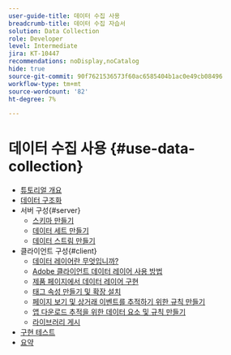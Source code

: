 ```yaml
---
user-guide-title: 데이터 수집 사용
breadcrumb-title: 데이터 수집 자습서
solution: Data Collection
role: Developer
level: Intermediate
jira: KT-10447
recommendations: noDisplay,noCatalog
hide: true
source-git-commit: 90f7621536573f60ac6585404b1ac0e49cb08496
workflow-type: tm+mt
source-wordcount: '82'
ht-degree: 7%

---
```



# 데이터 수집 사용 {#use-data-collection}

+ [튜토리얼 개요](overview.md)
+ [데이터 구조화](structuring-your-data.md)
+ 서버 구성{#server}
   + [스키마 만들기](configure-the-server/create-a-schema.md)
   + [데이터 세트 만들기](configure-the-server/create-a-dataset.md)
   + [데이터 스트림 만들기](configure-the-server/create-a-datastream.md)
+ 클라이언트 구성{#client}
   + [데이터 레이어란 무엇입니까?](configure-the-client/whats-a-data-layer.md)
   + [Adobe 클라이언트 데이터 레이어 사용 방법](configure-the-client/how-to-use-the-adobe-client-data-layer.md)
   + [제품 페이지에서 데이터 레이어 구현](configure-the-client/implement-product-page-data-layer.md)
   + [태그 속성 만들기 및 확장 설치](configure-the-client/create-a-tags-property-and-install-extensions.md)
   + [페이지 보기 및 상거래 이벤트를 추적하기 위한 규칙 만들기](configure-the-client/create-rules-for-tracking-page-view-and-commerce-events.md)
   + [앱 다운로드 추적을 위한 데이터 요소 및 규칙 만들기](configure-the-client/create-a-data-element-and-rule-for-tracking-app-downloads.md)
   + [라이브러리 게시](configure-the-client/publish-the-library.md)
+ [구현 테스트](test-the-implementation.md)
+ [요약](summary.md)
